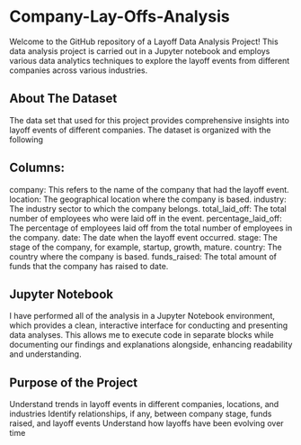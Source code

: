 # Company-Lay-Offs-Analysis
Welcome to the GitHub repository of a Layoff Data Analysis Project! This data analysis project is carried out in a Jupyter notebook and employs various data analytics techniques to explore the layoff events from different companies across various industries.

## About The Dataset
The data set that used for this project provides comprehensive insights into layoff events of different companies. The dataset is organized with the following 

## Columns:
company: This refers to the name of the company that had the layoff event.
location: The geographical location where the company is based.
industry: The industry sector to which the company belongs.
total_laid_off: The total number of employees who were laid off in the event.
percentage_laid_off: The percentage of employees laid off from the total number of employees in the company.
date: The date when the layoff event occurred.
stage: The stage of the company, for example, startup, growth, mature.
country: The country where the company is based.
funds_raised: The total amount of funds that the company has raised to date.

## Jupyter Notebook
I have performed all of the analysis in a Jupyter Notebook environment, which provides a clean, interactive interface for conducting and presenting data analyses. This allows me to execute code in separate blocks while documenting our findings and explanations alongside, enhancing readability and understanding.

## Purpose of the Project
Understand trends in layoff events in different companies, locations, and industries
Identify relationships, if any, between company stage, funds raised, and layoff events
Understand how layoffs have been evolving over time
